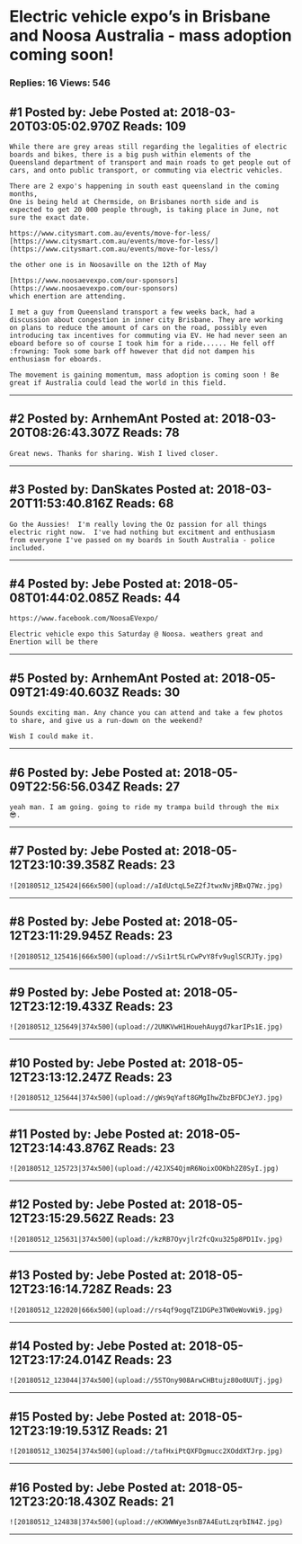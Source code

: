 # Electric vehicle expo&rsquo;s in Brisbane and Noosa Australia - mass adoption coming soon!

### Replies: 16 Views: 546

## \#1 Posted by: Jebe Posted at: 2018-03-20T03:05:02.970Z Reads: 109

```
While there are grey areas still regarding the legalities of electric boards and bikes, there is a big push within elements of the Queensland department of transport and main roads to get people out of cars, and onto public transport, or commuting via electric vehicles.

There are 2 expo's happening in south east queensland in the coming months,
One is being held at Chermside, on Brisbanes north side and is expected to get 20 000 people through, is taking place in June, not sure the exact date.

https://www.citysmart.com.au/events/move-for-less/
[https://www.citysmart.com.au/events/move-for-less/](https://www.citysmart.com.au/events/move-for-less/)

the other one is in Noosaville on the 12th of May

[https://www.noosaevexpo.com/our-sponsors](https://www.noosaevexpo.com/our-sponsors)
which enertion are attending.

I met a guy from Queensland transport a few weeks back, had a discussion about congestion in inner city Brisbane. They are working on plans to reduce the amount of cars on the road, possibly even introducing tax incentives for commuting via EV. He had never seen an eboard before so of course I took him for a ride...... He fell off :frowning: Took some bark off however that did not dampen his enthusiasm for eboards.

The movement is gaining momentum, mass adoption is coming soon ! Be great if Australia could lead the world in this field.
```

---
## \#2 Posted by: ArnhemAnt Posted at: 2018-03-20T08:26:43.307Z Reads: 78

```
Great news. Thanks for sharing. Wish I lived closer.
```

---
## \#3 Posted by: DanSkates Posted at: 2018-03-20T11:53:40.816Z Reads: 68

```
Go the Aussies!  I'm really loving the Oz passion for all things electric right now.  I've had nothing but excitment and enthusiasm from everyone I've passed on my boards in South Australia - police included.
```

---
## \#4 Posted by: Jebe Posted at: 2018-05-08T01:44:02.085Z Reads: 44

```
https://www.facebook.com/NoosaEVexpo/

Electric vehicle expo this Saturday @ Noosa. weathers great and Enertion will be there
```

---
## \#5 Posted by: ArnhemAnt Posted at: 2018-05-09T21:49:40.603Z Reads: 30

```
Sounds exciting man. Any chance you can attend and take a few photos to share, and give us a run-down on the weekend?

Wish I could make it.
```

---
## \#6 Posted by: Jebe Posted at: 2018-05-09T22:56:56.034Z Reads: 27

```
yeah man. I am going. going to ride my trampa build through the mix 😎.
```

---
## \#7 Posted by: Jebe Posted at: 2018-05-12T23:10:39.358Z Reads: 23

```
![20180512_125424|666x500](upload://aIdUctqL5eZ2fJtwxNvjRBxQ7Wz.jpg)
```

---
## \#8 Posted by: Jebe Posted at: 2018-05-12T23:11:29.945Z Reads: 23

```
![20180512_125416|666x500](upload://vSi1rt5LrCwPvY8fv9uglSCRJTy.jpg)
```

---
## \#9 Posted by: Jebe Posted at: 2018-05-12T23:12:19.433Z Reads: 23

```
![20180512_125649|374x500](upload://2UNKVwH1HouehAuygd7karIPs1E.jpg)
```

---
## \#10 Posted by: Jebe Posted at: 2018-05-12T23:13:12.247Z Reads: 23

```
![20180512_125644|374x500](upload://gWs9qYaft8GMgIhwZbzBFDCJeYJ.jpg)
```

---
## \#11 Posted by: Jebe Posted at: 2018-05-12T23:14:43.876Z Reads: 23

```
![20180512_125723|374x500](upload://42JXS4QjmR6NoixOOKbh2Z0SyI.jpg)
```

---
## \#12 Posted by: Jebe Posted at: 2018-05-12T23:15:29.562Z Reads: 23

```
![20180512_125631|374x500](upload://kzRB7Oyvjlr2fcQxu325p8PD1Iv.jpg)
```

---
## \#13 Posted by: Jebe Posted at: 2018-05-12T23:16:14.728Z Reads: 23

```
![20180512_122020|666x500](upload://rs4qf9ogqTZ1DGPe3TW0eWovWi9.jpg)
```

---
## \#14 Posted by: Jebe Posted at: 2018-05-12T23:17:24.014Z Reads: 23

```
![20180512_123044|374x500](upload://5STOny908ArwCHBtujz80o0UUTj.jpg)
```

---
## \#15 Posted by: Jebe Posted at: 2018-05-12T23:19:19.531Z Reads: 21

```
![20180512_130254|374x500](upload://tafHxiPtQXFDgmucc2XOddXTJrp.jpg)
```

---
## \#16 Posted by: Jebe Posted at: 2018-05-12T23:20:18.430Z Reads: 21

```
![20180512_124838|374x500](upload://eKXWWWye3snB7A4EutLzqrbIN4Z.jpg)
```

---
